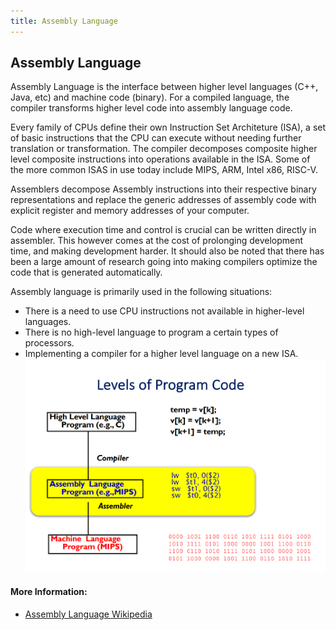 ```yaml
---
title: Assembly Language
---
```

## Assembly Language


<!-- The article goes here, in GitHub-flavored Markdown. Feel free to add YouTube videos, images, and CodePen/JSBin embeds  -->

Assembly Language is the interface between higher level languages (C++, Java, etc) and machine code (binary). For a compiled language, the compiler transforms higher level code into assembly language code.

Every family of CPUs define their own Instruction Set Architeture (ISA), a set of basic instructions that the CPU can execute without needing further translation or transformation. 
The compiler decomposes composite higher level composite instructions into operations available in the ISA. 
Some of the more common ISAS in use today include MIPS, ARM, Intel x86, RISC-V.

Assemblers decompose Assembly instructions into their respective binary representations and replace the generic addresses of assembly code with explicit register and memory addresses of your computer.

Code where execution time and control is crucial can be written directly in assembler. This however comes at the cost of prolonging development time, and making development harder. It should also be noted that there has been a large amount of research going into making compilers optimize the code that is generated automatically. 

Assembly language is primarily used in the following situations:
* There is a need to use CPU instructions not available in higher-level languages. 
* There is no high-level language to program a certain types of processors.
* Implementing a compiler for a higher level language on a new ISA. 
![Image of Levels of Code](https://raw.githubusercontent.com/colbybanbury/assemblyPicture/master/Screenshot%20from%202017-10-14%2014-03-06.png)

#### More Information:
* [Assembly Language Wikipedia](https://en.wikipedia.org/wiki/Assembly_language)

